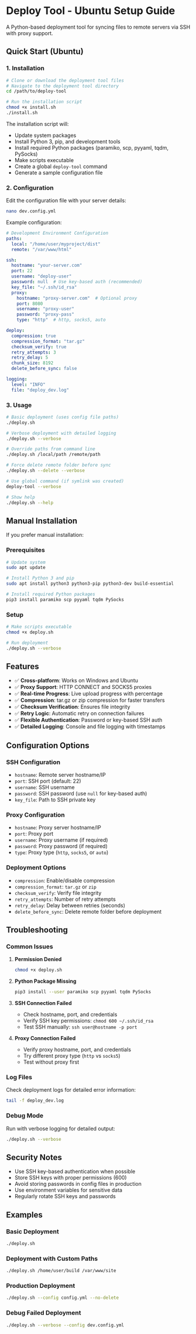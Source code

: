 # Deploy Tool - Ubuntu Setup Guide

A Python-based deployment tool for syncing files to remote servers via SSH with proxy support.

## Quick Start (Ubuntu)

### 1. Installation

```bash
# Clone or download the deployment tool files
# Navigate to the deployment tool directory
cd /path/to/deploy-tool

# Run the installation script
chmod +x install.sh
./install.sh
```

The installation script will:
- Update system packages
- Install Python 3, pip, and development tools
- Install required Python packages (paramiko, scp, pyyaml, tqdm, PySocks)
- Make scripts executable
- Create a global `deploy-tool` command
- Generate a sample configuration file

### 2. Configuration

Edit the configuration file with your server details:

```bash
nano dev.config.yml
```

Example configuration:
```yaml
# Development Environment Configuration
paths:
  local: "/home/user/myproject/dist"
  remote: "/var/www/html"

ssh:
  hostname: "your-server.com"
  port: 22
  username: "deploy-user"
  password: null  # Use key-based auth (recommended)
  key_file: "~/.ssh/id_rsa"
  proxy:
    hostname: "proxy-server.com"  # Optional proxy
    port: 8080
    username: "proxy-user"
    password: "proxy-pass"
    type: "http"  # http, socks5, auto

deploy:
  compression: true
  compression_format: "tar.gz"
  checksum_verify: true
  retry_attempts: 3
  retry_delay: 5
  chunk_size: 8192
  delete_before_sync: false

logging:
  level: "INFO"
  file: "deploy_dev.log"
```

### 3. Usage

```bash
# Basic deployment (uses config file paths)
./deploy.sh

# Verbose deployment with detailed logging
./deploy.sh --verbose

# Override paths from command line
./deploy.sh /local/path /remote/path

# Force delete remote folder before sync
./deploy.sh --delete --verbose

# Use global command (if symlink was created)
deploy-tool --verbose

# Show help
./deploy.sh --help
```

## Manual Installation

If you prefer manual installation:

### Prerequisites

```bash
# Update system
sudo apt update

# Install Python 3 and pip
sudo apt install python3 python3-pip python3-dev build-essential

# Install required Python packages
pip3 install paramiko scp pyyaml tqdm PySocks
```

### Setup

```bash
# Make scripts executable
chmod +x deploy.sh

# Run deployment
./deploy.sh --verbose
```

## Features

- ✅ **Cross-platform**: Works on Windows and Ubuntu
- ✅ **Proxy Support**: HTTP CONNECT and SOCKS5 proxies
- ✅ **Real-time Progress**: Live upload progress with percentage
- ✅ **Compression**: tar.gz or zip compression for faster transfers
- ✅ **Checksum Verification**: Ensures file integrity
- ✅ **Retry Logic**: Automatic retry on connection failures
- ✅ **Flexible Authentication**: Password or key-based SSH auth
- ✅ **Detailed Logging**: Console and file logging with timestamps

## Configuration Options

### SSH Configuration
- `hostname`: Remote server hostname/IP
- `port`: SSH port (default: 22)
- `username`: SSH username
- `password`: SSH password (use `null` for key-based auth)
- `key_file`: Path to SSH private key

### Proxy Configuration
- `hostname`: Proxy server hostname/IP
- `port`: Proxy port
- `username`: Proxy username (if required)
- `password`: Proxy password (if required)
- `type`: Proxy type (`http`, `socks5`, or `auto`)

### Deployment Options
- `compression`: Enable/disable compression
- `compression_format`: `tar.gz` or `zip`
- `checksum_verify`: Verify file integrity
- `retry_attempts`: Number of retry attempts
- `retry_delay`: Delay between retries (seconds)
- `delete_before_sync`: Delete remote folder before deployment

## Troubleshooting

### Common Issues

1. **Permission Denied**
   ```bash
   chmod +x deploy.sh
   ```

2. **Python Package Missing**
   ```bash
   pip3 install --user paramiko scp pyyaml tqdm PySocks
   ```

3. **SSH Connection Failed**
   - Check hostname, port, and credentials
   - Verify SSH key permissions: `chmod 600 ~/.ssh/id_rsa`
   - Test SSH manually: `ssh user@hostname -p port`

4. **Proxy Connection Failed**
   - Verify proxy hostname, port, and credentials
   - Try different proxy type (`http` vs `socks5`)
   - Test without proxy first

### Log Files

Check deployment logs for detailed error information:
```bash
tail -f deploy_dev.log
```

### Debug Mode

Run with verbose logging for detailed output:
```bash
./deploy.sh --verbose
```

## Security Notes

- Use SSH key-based authentication when possible
- Store SSH keys with proper permissions (600)
- Avoid storing passwords in config files in production
- Use environment variables for sensitive data
- Regularly rotate SSH keys and passwords

## Examples

### Basic Deployment
```bash
./deploy.sh
```

### Deployment with Custom Paths
```bash
./deploy.sh /home/user/build /var/www/site
```

### Production Deployment
```bash
./deploy.sh --config config.yml --no-delete
```

### Debug Failed Deployment
```bash
./deploy.sh --verbose --config dev.config.yml
```